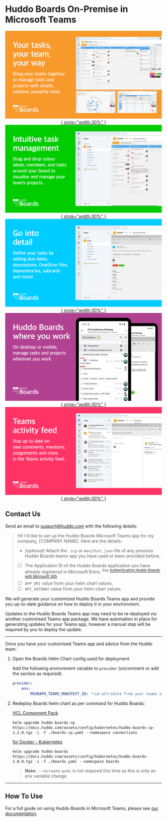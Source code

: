 # Huddo Boards On-Premise in Microsoft Teams

<div style="text-align:center" markdown>

  [![Your tasks, your team, your way](./store-slides/1%20EN%20UK.png){ style="width:30%" }](./store-slides/1%20EN%20UK.png)
  [![Intuitive task management](./store-slides/2%20EN%20UK.png){ style="width:30%" }](./store-slides/2%20EN%20UK.png)
  [![Go into detail](./store-slides/3%20EN%20UK.png){ style="width:30%" }](./store-slides/3%20EN%20UK.png)
  [![Huddo Boards where you work](./store-slides/4%20EN%20UK.png){ style="width:30%" }](./store-slides/4%20EN%20UK.png)
  [![Teams activity feed](./store-slides/5%20EN%20UK.png){ style="width:30%" }](./store-slides/5%20EN%20UK.png)

</div>

## Contact Us
Send an email to [support@huddo.com](mailto:support@huddo.com) with the following details:


> Hi! I'd like to set up the Huddo Boards Microsoft Teams app for my company, [COMPANY NAME]. Here are the details:
>
> - *(optional)* Attach the `.zip` or `manifest.json` file of any previous Huddo Boards teams app you have used or been provided before. 
> - [  ] The Application ID of the Huddo Boards application you have already registered in Microsoft Entra. <sup>See [Authenticating Huddo Boards with Microsoft 365](/boards/msgraph/auth/)</sup>
> - [  ] `APP_URI` value from your helm chart values.
> - [  ] `API_GATEWAY` value from your helm chart values.

We will generate your customized Huddo Boards Teams app and provide you up-to-date guidance on how to deploy it in your environment.
  
Updates to the Huddo Boards Teams app may need to be re-deployed via another customised Teams app package. We have automation in place for generating updates for your Teams app, however a manual step will be required by you to deploy the update. 
 
---
Once you have your customised Teams app and advice from the Huddo team:

1.  Open the Boards Helm Chart config used for deployment

    Add the following environment variable to `provider` (uncomment or add the section as required):

    ```yaml
    provider:
        env:
            MSGRAPH_TEAMS_MANIFEST_ID: "<id attribute from your teams app manifest.json>"
    ```

2.  Redeploy Boards helm chart as per command for Huddo Boards:

    [HCL Component Pack](../../cp/index.md#deploy-boards-helm-chart)

        helm upgrade huddo-boards-cp https://docs.huddo.com/assets/config/kubernetes/huddo-boards-cp-1.2.0.tgz -i -f ./boards-cp.yaml --namespace connections

    [for Docker - Kubernetes](../../kubernetes/index.md#deploy-boards-chart)

        helm upgrade huddo-boards https://docs.huddo.com/assets/config/kubernetes/huddo-boards-1.0.0.tgz -i -f ./boards.yaml --namespace boards

    > **Note:** `--recreate-pods` is not required this time as this is only an env variable change

---

## How To Use

For a full guide on using Huddo Boards in Microsoft Teams, please see [our documentation](index.md).
